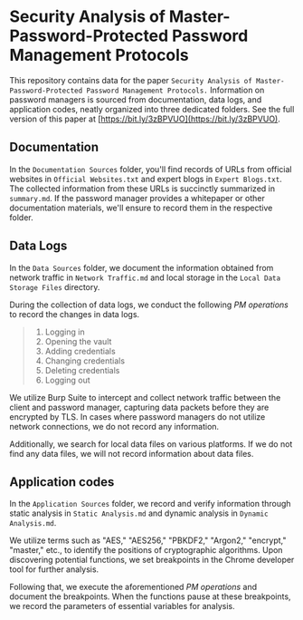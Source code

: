 # Security Analysis of Master-Password-Protected Password Management Protocols

This repository contains data for the paper `Security Analysis of Master-Password-Protected Password Management Protocols.` Information on password managers is sourced from documentation, data logs, and application codes, neatly organized into three dedicated folders. See the full version of this paper at [https://bit.ly/3zBPVUO](https://bit.ly/3zBPVUO).

## Documentation

In the `Documentation Sources` folder, you'll find records of URLs from official websites in `Official Websites.txt` and expert blogs in `Expert Blogs.txt`. The collected information from these URLs is succinctly summarized in `summary.md`. If the password manager provides a whitepaper or other documentation materials, we'll ensure to record them in the respective folder.


## Data Logs

In the `Data Sources` folder, we document the information obtained from network traffic in `Network Traffic.md` and local storage in the `Local Data Storage Files` directory.

During the collection of data logs, we conduct the following *PM operations* to record the changes in data logs.

> 1. Logging in
> 2. Opening the vault
> 3. Adding credentials
> 4. Changing credentials
> 5. Deleting credentials
> 6. Logging out

We utilize Burp Suite to intercept and collect network traffic between the client and password manager, capturing data packets before they are encrypted by TLS. In cases where password managers do not utilize network connections, we do not record any information. 

Additionally, we search for local data files on various platforms. If we do not find any data files, we will not record information about data files.


## Application codes

In the `Application Sources` folder, we record and verify information through static analysis in `Static Analysis.md` and dynamic analysis in `Dynamic Analysis.md`.

We utilize terms such as "AES," "AES256," "PBKDF2," "Argon2," "encrypt," "master," etc., to identify the positions of cryptographic algorithms. Upon discovering potential functions, we set breakpoints in the Chrome developer tool for further analysis.

Following that, we execute the aforementioned *PM operations* and document the breakpoints. When the functions pause at these breakpoints, we record the parameters of essential variables for analysis.
